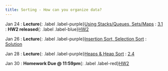 ```yaml
---
title: Sorting - How can you organize data?
---
```


Jan 24
: **Lecture**{: .label .label-purple}[Using Stacks/Queues, Sets/Maps](#)
  : [3.1](#)
: **HW2 released**{: .label .label-blue}[HW2](#)

Jan 26
: **Lecture**{: .label .label-purple}[Insertion Sort, Selection Sort](#)
  : [Solution](#)

Jan 28
: **Lecture**{: .label .label-purple}[Heaps & Heap Sort](#)
  : [2.4](#)

Jan 30
: **Homework Due @ 11:59pm**{: .label .label-red}[HW2](#)
